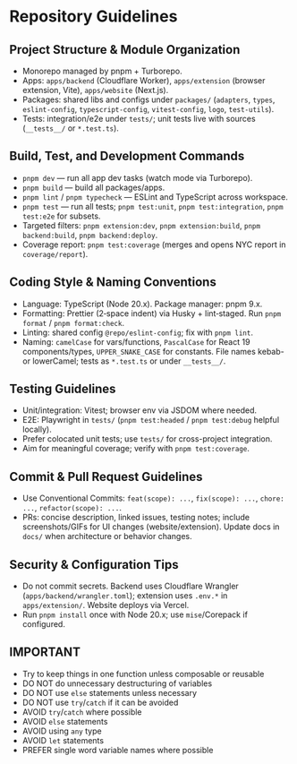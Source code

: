 # Repository Guidelines

## Project Structure & Module Organization

- Monorepo managed by pnpm + Turborepo.
- Apps: `apps/backend` (Cloudflare Worker), `apps/extension` (browser extension, Vite), `apps/website` (Next.js).
- Packages: shared libs and configs under `packages/` (`adapters`, `types`, `eslint-config`, `typescript-config`, `vitest-config`, `logo`, `test-utils`).
- Tests: integration/e2e under `tests/`; unit tests live with sources (`__tests__/` or `*.test.ts`).

## Build, Test, and Development Commands

- `pnpm dev` — run all app dev tasks (watch mode via Turborepo).
- `pnpm build` — build all packages/apps.
- `pnpm lint` / `pnpm typecheck` — ESLint and TypeScript across workspace.
- `pnpm test` — run all tests; `pnpm test:unit`, `pnpm test:integration`, `pnpm test:e2e` for subsets.
- Targeted filters: `pnpm extension:dev`, `pnpm extension:build`, `pnpm backend:build`, `pnpm backend:deploy`.
- Coverage report: `pnpm test:coverage` (merges and opens NYC report in `coverage/report`).

## Coding Style & Naming Conventions

- Language: TypeScript (Node 20.x). Package manager: pnpm 9.x.
- Formatting: Prettier (2‑space indent) via Husky + lint‑staged. Run `pnpm format` / `pnpm format:check`.
- Linting: shared config `@repo/eslint-config`; fix with `pnpm lint`.
- Naming: `camelCase` for vars/functions, `PascalCase` for React 19 components/types, `UPPER_SNAKE_CASE` for constants. File names kebab- or lowerCamel; tests as `*.test.ts` or under `__tests__/`.

## Testing Guidelines

- Unit/integration: Vitest; browser env via JSDOM where needed.
- E2E: Playwright in `tests/` (`pnpm test:headed` / `pnpm test:debug` helpful locally).
- Prefer colocated unit tests; use `tests/` for cross-project integration.
- Aim for meaningful coverage; verify with `pnpm test:coverage`.

## Commit & Pull Request Guidelines

- Use Conventional Commits: `feat(scope): ...`, `fix(scope): ...`, `chore: ...`, `refactor(scope): ...`.
- PRs: concise description, linked issues, testing notes; include screenshots/GIFs for UI changes (website/extension). Update docs in `docs/` when architecture or behavior changes.

## Security & Configuration Tips

- Do not commit secrets. Backend uses Cloudflare Wrangler (`apps/backend/wrangler.toml`); extension uses `.env.*` in `apps/extension/`. Website deploys via Vercel.
- Run `pnpm install` once with Node 20.x; use `mise`/Corepack if configured.

## IMPORTANT

- Try to keep things in one function unless composable or reusable
- DO NOT do unnecessary destructuring of variables
- DO NOT use `else` statements unless necessary
- DO NOT use `try`/`catch` if it can be avoided
- AVOID `try`/`catch` where possible
- AVOID `else` statements
- AVOID using `any` type
- AVOID `let` statements
- PREFER single word variable names where possible
